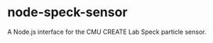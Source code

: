 node-speck-sensor
=================

A Node.js interface for the CMU CREATE Lab Speck particle sensor.
